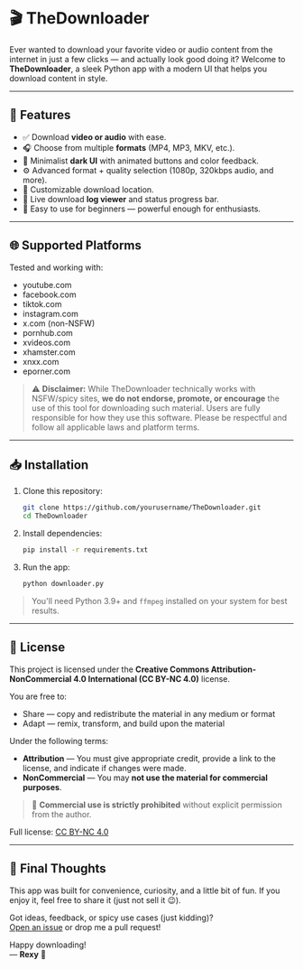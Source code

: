 # 🎬 TheDownloader

Ever wanted to download your favorite video or audio content from the internet in just a few clicks — and actually look good doing it? Welcome to **TheDownloader**, a sleek Python app with a modern UI that helps you download content in style.

---

## 🚀 Features

- ✅ Download **video or audio** with ease.
- 🎧 Choose from multiple **formats** (MP4, MP3, MKV, etc.).
- 🖤 Minimalist **dark UI** with animated buttons and color feedback.
- ⚙️ Advanced format + quality selection (1080p, 320kbps audio, and more).
- 📂 Customizable download location.
- 📜 Live download **log viewer** and status progress bar.
- 🎉 Easy to use for beginners — powerful enough for enthusiasts.

---

## 🌐 Supported Platforms

Tested and working with:

- youtube.com
- facebook.com
- tiktok.com
- instagram.com
- x.com (non-NSFW)
- pornhub.com
- xvideos.com
- xhamster.com
- xnxx.com
- eporner.com

> ⚠️ **Disclaimer:** While TheDownloader technically works with NSFW/spicy sites, **we do not endorse, promote, or encourage** the use of this tool for downloading such material. Users are fully responsible for how they use this software. Please be respectful and follow all applicable laws and platform terms.

---

## 📥 Installation

1. Clone this repository:
   ```bash
   git clone https://github.com/yourusername/TheDownloader.git
   cd TheDownloader
   ```

2. Install dependencies:
   ```bash
   pip install -r requirements.txt
   ```

3. Run the app:
   ```bash
   python downloader.py
   ```

> You'll need Python 3.9+ and `ffmpeg` installed on your system for best results.

---

## 🔐 License

This project is licensed under the **Creative Commons Attribution-NonCommercial 4.0 International (CC BY-NC 4.0)** license.

You are free to:
- Share — copy and redistribute the material in any medium or format
- Adapt — remix, transform, and build upon the material

Under the following terms:
- **Attribution** — You must give appropriate credit, provide a link to the license, and indicate if changes were made.
- **NonCommercial** — You may **not use the material for commercial purposes**.

> 💸 **Commercial use is strictly prohibited** without explicit permission from the author.

Full license: [CC BY-NC 4.0](https://creativecommons.org/licenses/by-nc/4.0/)

---

## 💬 Final Thoughts

This app was built for convenience, curiosity, and a little bit of fun. If you enjoy it, feel free to share it (just not sell it 😉).

Got ideas, feedback, or spicy use cases (just kidding)?  
[Open an issue](https://github.com/yourusername/TheDownloader/issues) or drop me a pull request!

Happy downloading!  
— **Rexy** 🚀
